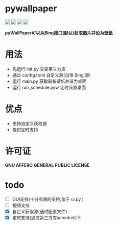 # pywallpaper

![](https://img.shields.io/github/v/tag/colinxu2020/pywallpaper?include_prereleases&sort=semver)
![](https://img.shields.io/github/repo-size/colinxu2020/pywallpaper)
![](https://img.shields.io/github/languages/code-size/colinxu2020/pywallpaper)
![](https://img.shields.io/badge/total%20lines-160-blue.svg)

**pyWallPaper可以从Bing接口(默认)获取图片并设为壁纸**

# 用法
- 先运行 init.py 安装第三方库
- 通过 config.toml 自定义源(自带 Bing 源)
- 运行 main.py 获取最新壁纸并设为桌面
- 运行 run_schedule.pyw 定时设置桌面

# 优点
- 支持自定义获取源
- 提供定时支持

# 许可证
**GNU AFFERO GENERAL PUBLIC LICENSE**

# todo
- [ ] GUI支持(十分有限的支持,位于 ui.py )
- [ ] 视频支持
- [x] 自定义获取源(通过配置文件)
- [x] 定时支持(通过第三方库schedule)下